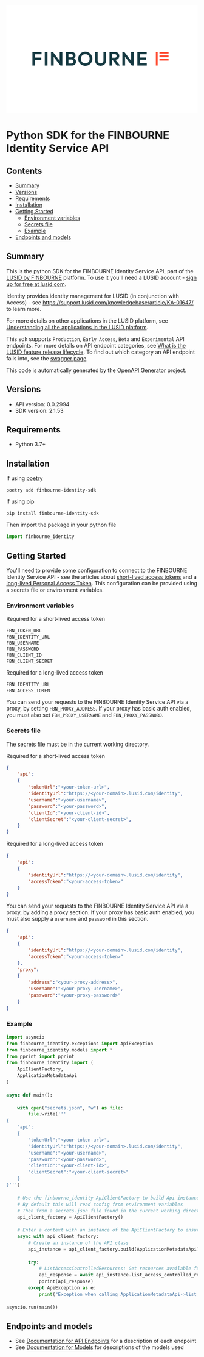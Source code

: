 ![LUSID_by_Finbourne](./resources/Finbourne_Logo_Teal.svg)

# Python SDK for the FINBOURNE Identity Service API

## Contents

- [Summary](#summary)
- [Versions](#versions)
- [Requirements](#requirements)
- [Installation](#installation)
- [Getting Started](#getting-started)
    * [Environment variables](#environment-variables)
    * [Secrets file](#secrets-file)
    * [Example](#example)
- [Endpoints and models](#endpoints-and-models)

## Summary

This is the python SDK for the FINBOURNE Identity Service API, part of the [LUSID by FINBOURNE](https://www.finbourne.com/lusid-technology) platform. To use it you'll need a LUSID account - [sign up for free at lusid.com](https://www.lusid.com/app/signup).

Identity provides identity management for LUSID (in conjunction with Access) - see https://support.lusid.com/knowledgebase/article/KA-01647/ to learn more.

For more details on other applications in the LUSID platform, see [Understanding all the applications in the LUSID platform](https://support.lusid.com/knowledgebase/article/KA-01787).

This sdk supports `Production`, `Early Access`, `Beta` and `Experimental` API endpoints. For more details on API endpoint categories, see [What is the LUSID feature release lifecycle](https://support.lusid.com/knowledgebase/article/KA-01786). To find out which category an API endpoint falls into, see the [swagger page](https://fbn-prd.lusid.com/identity/swagger/index.html).

This code is automatically generated by the [OpenAPI Generator](https://openapi-generator.tech) project.

## Versions

- API version: 0.0.2994
- SDK version: 2.1.53

## Requirements

- Python 3.7+

## Installation

If using [poetry](https://python-poetry.org/docs/)

```
poetry add finbourne-identity-sdk
```

If using [pip](https://pypi.org/project/pip/)

```
pip install finbourne-identity-sdk
```

Then import the package in your python file
```python
import finbourne_identity
```

## Getting Started

You'll need to provide some configuration to connect to the FINBOURNE Identity Service API - see the articles about [short-lived access tokens](https://support.lusid.com/knowledgebase/article/KA-01654) and a [long-lived Personal Access Token](https://support.lusid.com/knowledgebase/article/KA-01774). This configuration can be provided using a secrets file or environment variables. 

### Environment variables

Required for a short-lived access token
``` 
FBN_TOKEN_URL
FBN_IDENTITY_URL
FBN_USERNAME
FBN_PASSWORD
FBN_CLIENT_ID
FBN_CLIENT_SECRET
```

Required for a long-lived access token
``` 
FBN_IDENTITY_URL
FBN_ACCESS_TOKEN
```

You can send your requests to the FINBOURNE Identity Service API via a proxy, by setting `FBN_PROXY_ADDRESS`. If your proxy has basic auth enabled, you must also set `FBN_PROXY_USERNAME` and `FBN_PROXY_PASSWORD`.

### Secrets file

The secrets file must be in the current working directory.

Required for a short-lived access token
```json
{
    "api":
    {
        "tokenUrl":"<your-token-url>",
        "identityUrl":"https://<your-domain>.lusid.com/identity",
        "username":"<your-username>",
        "password":"<your-password>",
        "clientId":"<your-client-id>",
        "clientSecret":"<your-client-secret>",
    }
}
```

Required for a long-lived access token
```json
{
    "api":
    {
        "identityUrl":"https://<your-domain>.lusid.com/identity",
        "accessToken":"<your-access-token>"
    }
}
```

You can send your requests to the FINBOURNE Identity Service API via a proxy, by adding a proxy section. If your proxy has basic auth enabled, you must also supply a `username` and `password` in this section.

```json
{
    "api":
    {
        "identityUrl":"https://<your-domain>.lusid.com/identity",
        "accessToken":"<your-access-token>"
    },
    "proxy":
    {
        "address":"<your-proxy-address>",
        "username":"<your-proxy-username>",
        "password":"<your-proxy-password>"
    }
}
```

### Example
```python
import asyncio
from finbourne_identity.exceptions import ApiException
from finbourne_identity.models import *
from pprint import pprint
from finbourne_identity import (
    ApiClientFactory,
    ApplicationMetadataApi
)

async def main():

    with open("secrets.json", "w") as file:
        file.write('''
{
    "api":
    {
        "tokenUrl":"<your-token-url>",
        "identityUrl":"https://<your-domain>.lusid.com/identity",
        "username":"<your-username>",
        "password":"<your-password>",
        "clientId":"<your-client-id>",
        "clientSecret":"<your-client-secret>"
    }
}''')

    # Use the finbourne_identity ApiClientFactory to build Api instances with a configured api client
    # By default this will read config from environment variables
    # Then from a secrets.json file found in the current working directory
    api_client_factory = ApiClientFactory()

    # Enter a context with an instance of the ApiClientFactory to ensure the connection pool is closed after use
    async with api_client_factory:
        # Create an instance of the API class
        api_instance = api_client_factory.build(ApplicationMetadataApi)

        try:
            # ListAccessControlledResources: Get resources available for access control
            api_response = await api_instance.list_access_controlled_resources()
            pprint(api_response)
        except ApiException as e:
            print("Exception when calling ApplicationMetadataApi->list_access_controlled_resources: %s\n" % e)

asyncio.run(main())
```


## Endpoints and models

- See [Documentation for API Endpoints](sdk/README.md#documentation-for-api-endpoints) for a description of each endpoint
- See [Documentation for Models](sdk/README.md#documentation-for-models) for descriptions of the models used

